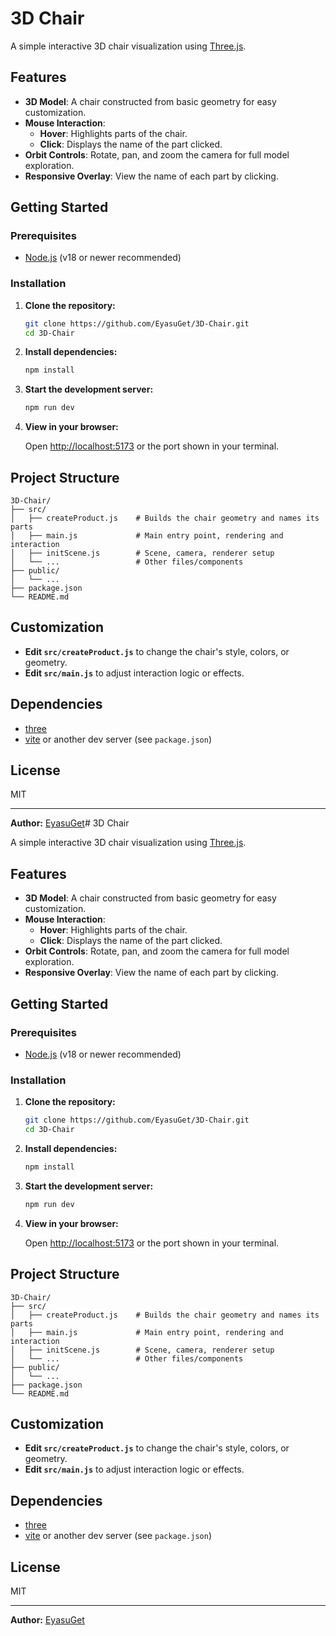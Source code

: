 # 3D Chair

A simple interactive 3D chair visualization using [Three.js](https://threejs.org/).

## Features

- **3D Model**: A chair constructed from basic geometry for easy customization.
- **Mouse Interaction**:
  - **Hover**: Highlights parts of the chair.
  - **Click**: Displays the name of the part clicked.
- **Orbit Controls**: Rotate, pan, and zoom the camera for full model exploration.
- **Responsive Overlay**: View the name of each part by clicking.

## Getting Started

### Prerequisites

- [Node.js](https://nodejs.org/) (v18 or newer recommended)

### Installation

1. **Clone the repository:**

   ```bash
   git clone https://github.com/EyasuGet/3D-Chair.git
   cd 3D-Chair
   ```

2. **Install dependencies:**

   ```bash
   npm install
   ```

3. **Start the development server:**

   ```bash
   npm run dev
   ```

4. **View in your browser:**

   Open [http://localhost:5173](http://localhost:5173) or the port shown in your terminal.

## Project Structure

```
3D-Chair/
├── src/
│   ├── createProduct.js    # Builds the chair geometry and names its parts
│   ├── main.js             # Main entry point, rendering and interaction
│   ├── initScene.js        # Scene, camera, renderer setup
│   └── ...                 # Other files/components
├── public/
│   └── ...
├── package.json
└── README.md
```

## Customization

- **Edit `src/createProduct.js`** to change the chair's style, colors, or geometry.
- **Edit `src/main.js`** to adjust interaction logic or effects.

## Dependencies

- [three](https://www.npmjs.com/package/three)
- [vite](https://vitejs.dev/) or another dev server (see `package.json`)

## License

MIT

---

**Author:** [EyasuGet](https://github.com/EyasuGet)# 3D Chair

A simple interactive 3D chair visualization using [Three.js](https://threejs.org/).

## Features

- **3D Model**: A chair constructed from basic geometry for easy customization.
- **Mouse Interaction**:
  - **Hover**: Highlights parts of the chair.
  - **Click**: Displays the name of the part clicked.
- **Orbit Controls**: Rotate, pan, and zoom the camera for full model exploration.
- **Responsive Overlay**: View the name of each part by clicking.

## Getting Started

### Prerequisites

- [Node.js](https://nodejs.org/) (v18 or newer recommended)

### Installation

1. **Clone the repository:**

   ```bash
   git clone https://github.com/EyasuGet/3D-Chair.git
   cd 3D-Chair
   ```

2. **Install dependencies:**

   ```bash
   npm install
   ```

3. **Start the development server:**

   ```bash
   npm run dev
   ```

4. **View in your browser:**

   Open [http://localhost:5173](http://localhost:5173) or the port shown in your terminal.

## Project Structure

```
3D-Chair/
├── src/
│   ├── createProduct.js    # Builds the chair geometry and names its parts
│   ├── main.js             # Main entry point, rendering and interaction
│   ├── initScene.js        # Scene, camera, renderer setup
│   └── ...                 # Other files/components
├── public/
│   └── ...
├── package.json
└── README.md
```

## Customization

- **Edit `src/createProduct.js`** to change the chair's style, colors, or geometry.
- **Edit `src/main.js`** to adjust interaction logic or effects.

## Dependencies

- [three](https://www.npmjs.com/package/three)
- [vite](https://vitejs.dev/) or another dev server (see `package.json`)

## License

MIT

---

**Author:** [EyasuGet](https://github.com/EyasuGet)